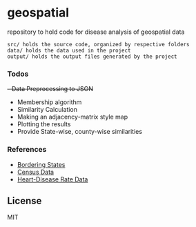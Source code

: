 # geospatial
repository to hold code for disease analysis of geospatial data
```
src/ holds the source code, organized by respective folders
data/ holds the data used in the project
output/ holds the output files generated by the project
```
### Todos

 ~~- Data Preprocessing to JSON~~
 - Membership algorithm
 - Similarity Calculation
 - Making an adjacency-matrix style map
 - Plotting the results
 - Provide State-wise, county-wise similarities
 
### References
 * [Bordering States]
 * [Census Data]
 * [Heart-Disease Rate Data]

 [Bordering States]: <https://state.1keydata.com/bordering-states-list.php>
 [Census Data]: <https://factfinder.census.gov/faces/tableservices/jsf/pages/productview.xhtml?src=bkmk>
 [Heart-Disease Rate Data]: <https://www.cdc.gov/dhdsp/maps/national_maps/hd_all.htm>

License
----

MIT



